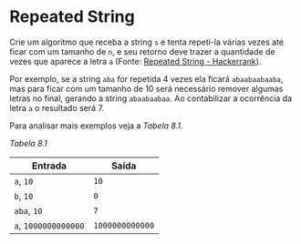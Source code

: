 # Repeated String

Crie um algoritmo que receba a string `s` e tenta repeti-la várias vezes até ficar com um tamanho de `n`, e seu retorno deve trazer a quantidade de vezes que aparece a letra `a` (Fonte: [Repeated String - Hackerrank](https://www.hackerrank.com/challenges/repeated-string/problem)).

Por exemplo, se a string `aba` for repetida 4 vezes ela ficará `abaabaabaaba`, mas para ficar com um tamanho de 10 será necessário remover algumas letras no final, gerando a string `abaabaabaa`. Ao contabilizar a ocorrência da letra `a` o resultado será 7.

Para analisar mais exemplos veja a _Tabela 8.1_.

_Tabela 8.1_

| Entrada              | Saída           |
| -------------------- | --------------- |
| `a`, `10`            | `10`            |
| `b`, `10`            | `0`             |
| `aba`, `10`          | `7`             |
| `a`, `1000000000000` | `1000000000000` |
